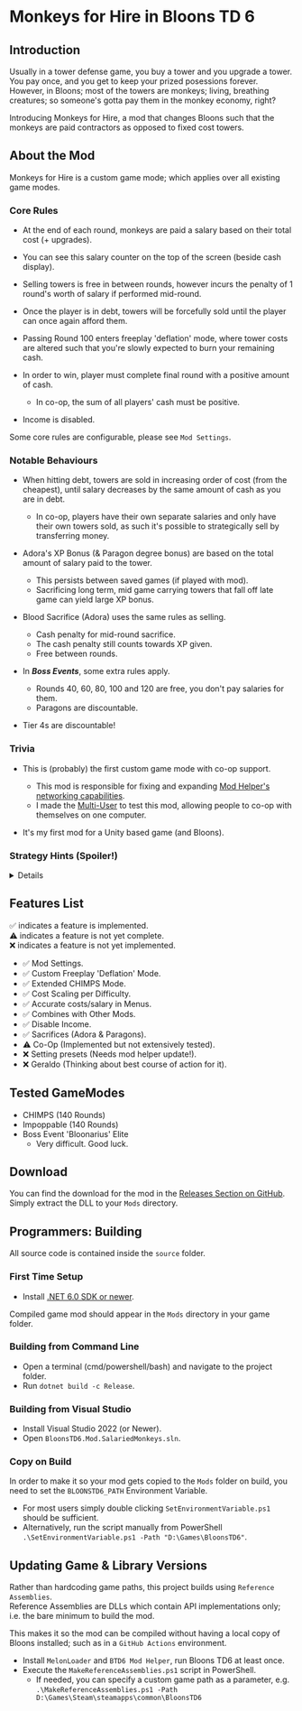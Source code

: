 # Monkeys for Hire in Bloons TD 6

## Introduction

Usually in a tower defense game, you buy a tower and you upgrade a tower. You pay once, and you get to keep your prized posessions forever. However, in Bloons; most of the towers are monkeys; living, breathing creatures; so someone's gotta pay them in the monkey economy, right? 

Introducing Monkeys for Hire, a mod that changes Bloons such that the monkeys are paid contractors as opposed to fixed cost towers.

## About the Mod

Monkeys for Hire is a custom game mode; which applies over all existing game modes.  

### Core Rules
- At the end of each round, monkeys are paid a salary based on their total cost (+ upgrades).  
- You can see this salary counter on the top of the screen (beside cash display).  
- Selling towers is free in between rounds, however incurs the penalty of 1 round's worth of salary if performed mid-round.  
- Once the player is in debt, towers will be forcefully sold until the player can once again afford them.  
- Passing Round 100 enters freeplay 'deflation' mode, where tower costs are altered such that you're slowly expected to burn your remaining cash.  
- In order to win, player must complete final round with a positive amount of cash.  
    - In co-op, the sum of all players' cash must be positive.  

- Income is disabled.  

Some core rules are configurable, please see `Mod Settings`.

### Notable Behaviours
- When hitting debt, towers are sold in increasing order of cost (from the cheapest), until salary decreases by the same amount of cash as you are in debt.
    - In co-op, players have their own separate salaries and only have their own towers sold, as such it's possible to strategically sell by transferring money.  

- Adora's XP Bonus (& Paragon degree bonus) are based on the total amount of salary paid to the tower.  
    - This persists between saved games (if played with mod).  
    - Sacrificing long term, mid game carrying towers that fall off late game can yield large XP bonus.  

- Blood Sacrifice (Adora) uses the same rules as selling.  
    - Cash penalty for mid-round sacrifice.  
    - The cash penalty still counts towards XP given.  
    - Free between rounds.  

- In ***Boss Events***, some extra rules apply.  
    - Rounds 40, 60, 80, 100 and 120 are free, you don't pay salaries for them.  
    - Paragons are discountable.  

- Tier 4s are discountable!  

### Trivia

- This is (probably) the first custom game mode with co-op support.  
    - This mod is responsible for fixing and expanding [Mod Helper's networking capabilities](https://github.com/gurrenm3/BTD-Mod-Helper/pull/42).  
    - I made the [Multi-User](https://github.com/Sewer56/BloonsTD6.Mod.MultiUser) to test this mod, allowing people to co-op with themselves on one computer.  
  
- It's my first mod for a Unity based game (and Bloons).  

### Strategy Hints (Spoiler!)
<details>
- By default, the cost of a tower is paid over the course of 20 rounds.  
    - Anything bought more than 20 rounds before last round is more expensive.  
    - Anything bought in the last 20 rounds can be considerably cheaper.  

- In ***CHIMPS***, save up for Freeplay (Round > 100)!  
    - It is recommended to have around $30,000 spare cash.  

</details>

## Features List

✅ indicates a feature is implemented.  
⚠️ indicates a feature is not yet complete.  
❌ indicates a feature is not yet implemented.  

- ✅ Mod Settings.  
- ✅ Custom Freeplay 'Deflation' Mode.  
- ✅ Extended CHIMPS Mode.  
- ✅ Cost Scaling per Difficulty.  
- ✅ Accurate costs/salary in Menus.  
- ✅ Combines with Other Mods.  
- ✅ Disable Income.  
- ✅ Sacrifices (Adora & Paragons).  
- ⚠️ Co-Op (Implemented but not extensively tested).  
- ❌ Setting presets (Needs mod helper update!).  
- ❌ Geraldo (Thinking about best course of action for it).  

## Tested GameModes
- CHIMPS (140 Rounds)  
- Impoppable (140 Rounds)  
- Boss Event 'Bloonarius' Elite  
    - Very difficult. Good luck.  

## Download

You can find the download for the mod in the [Releases Section on GitHub](https://github.com/Sewer56/BloonsTD6.Mod.SalariedMonkeys/releases/latest).  
Simply extract the DLL to your `Mods` directory.  

## Programmers: Building

All source code is contained inside the `source` folder.  

### First Time Setup

- Install [.NET 6.0 SDK or newer](https://dotnet.microsoft.com/en-us/download).  

Compiled game mod should appear in the `Mods` directory in your game folder.

### Building from Command Line
- Open a terminal (cmd/powershell/bash) and navigate to the project folder.
- Run `dotnet build -c Release`.

### Building from Visual Studio
- Install Visual Studio 2022 (or Newer).
- Open `BloonsTD6.Mod.SalariedMonkeys.sln`.

### Copy on Build

In order to make it so your mod gets copied to the `Mods` folder on build, you need to set the `BLOONSTD6_PATH` Environment Variable.

- For most users simply double clicking `SetEnvironmentVariable.ps1` should be sufficient.
- Alternatively, run the script manually from PowerShell `.\SetEnvironmentVariable.ps1 -Path "D:\Games\BloonsTD6"`.  

## Updating Game & Library Versions 

Rather than hardcoding game paths, this project builds using `Reference Assemblies`.  
Reference Assemblies are DLLs which contain API implementations only; i.e. the bare minimum to build the mod.  

This makes it so the mod can be compiled without having a local copy of Bloons installed; such as in a `GitHub Actions` environment.

- Install `MelonLoader` and `BTD6 Mod Helper`, run Bloons TD6 at least once.
- Execute the `MakeReferenceAssemblies.ps1` script in PowerShell.
    - If needed, you can specify a custom game path as a parameter, e.g. `.\MakeReferenceAssemblies.ps1 -Path D:\Games\Steam\steamapps\common\BloonsTD6`
